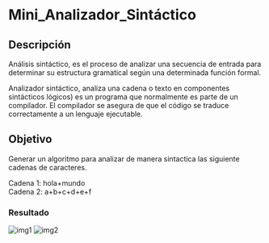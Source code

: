 # Mini_Analizador_Sintáctico

## Descripción

Análisis sintáctico, es el proceso de analizar una secuencia de entrada para determinar su estructura gramatical según una determinada función formal.

Analizador sintáctico, analiza una cadena o texto en componentes sintácticos lógicos) es un programa que normalmente es parte de un compilador. El compilador se asegura de que el código se traduce correctamente a un lenguaje ejecutable.

## Objetivo

Generar un algoritmo para analizar de manera sintactica las siguiente cadenas de caracteres.

Cadena 1: hola+mundo   
Cadena 2: a+b+c+d+e+f

### Resultado

![img1](https://user-images.githubusercontent.com/123349304/220523517-2bdfacff-61a2-4e58-99c2-ebc9309772fc.png)
![img2](https://user-images.githubusercontent.com/123349304/220523530-f8281162-2d78-40bd-bd0b-d8cdd24044a8.png)

